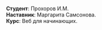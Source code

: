 **Студент**: Прохоров И.М.<br>
**Наставник**: Маргарита Самсонова.<br>
**Курс**: Веб для начинающих.

